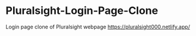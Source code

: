 # Pluralsight-Login-Page-Clone
Login page clone of Pluralsight webpage
https://pluralsight000.netlify.app/

